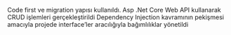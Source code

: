 Code first ve migration yapısı kullanıldı. 
Asp .Net  Core Web API kullanarak CRUD işlemleri gerçekleştirildi 
Dependency Injection kavramının pekişmesi amacıyla projede interface’ler aracılığıyla bağımlılıklar yönetildi
